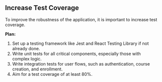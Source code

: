 ## Increase Test Coverage

To improve the robustness of the application, it is important to increase test coverage.

**Plan:**
1.  Set up a testing framework like Jest and React Testing Library if not already done.
2.  Write unit tests for all critical components, especially those with complex logic.
3.  Write integration tests for user flows, such as authentication, course creation, and enrollment.
4.  Aim for a test coverage of at least 80%.